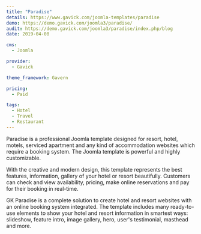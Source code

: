 ```yaml
---
title: "Paradise"
details: https://www.gavick.com/joomla-templates/paradise
demo: https://demo.gavick.com/joomla3/paradise/
audit: https://demo.gavick.com/joomla3/paradise/index.php/blog
date: 2019-04-08

cms: 
  - Joomla

provider:
  - Gavick

theme_framework: Gavern

pricing:
  - Paid

tags:
  - Hotel
  - Travel
  - Restaurant
---
```


Paradise is a professional Joomla template designed for resort, hotel, motels, serviced apartment and any kind of accommodation websites which require a booking system. The Joomla template is powerful and highly customizable.

With the creative and modern design, this template represents the best features, information, gallery of your hotel or resort beautifully. Customers can check and view availability, pricing, make online reservations and pay for their booking in real-time.

GK Paradise is a complete solution to create hotel and resort websites with an online booking system integrated. The template includes many ready-to-use elements to show your hotel and resort information in smartest ways: slideshow, feature intro, image gallery, hero, user's testimonial, masthead and more.
